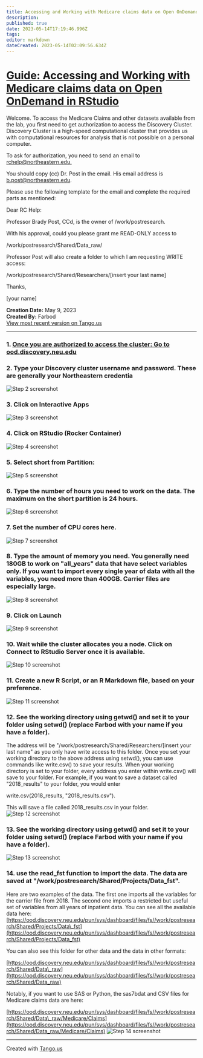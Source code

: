 ```yaml
---
title: Accessing and Working with Medicare claims data on Open OnDemand in RStudio
description: 
published: true
date: 2023-05-14T17:19:46.996Z
tags: 
editor: markdown
dateCreated: 2023-05-14T02:09:56.634Z
---
```


# [Guide: Accessing and Working with Medicare claims data on Open OnDemand in RStudio](https://app.tango.us/app/workflow/e84730bf-37ed-41c2-8778-31fbc762e7e5?utm_source=markdown&utm_medium=markdown&utm_campaign=workflow%20export%20links)

Welcome. To access the Medicare Claims and other datasets available from the lab, you first need to get authorization to access the Discovery Cluster. Discovery Cluster is a high-speed computational cluster that provides us with computational resources for analysis that is not possible on a personal computer.

To ask for authorization, you need to send an email to [rchelp@northeastern.edu.](mailto:rchelp@northeastern.edu)

You should copy (cc) Dr. Post in the email. His email address is [b.post@northeastern.edu](mailto:b.post@northeastern.edu).

Please use the following template for the email and complete the required parts as mentioned:

Dear RC Help:

Professor Brady Post, CCd, is the owner of /work/postresearch.

With his approval, could you please grant me READ-ONLY access to

/work/postresearch/Shared/Data\_raw/

Professor Post will also create a folder to which I am requesting WRITE access:

/work/postresearch/Shared/Researchers/\[insert your last name\]

Thanks,

\[your name\]

__Creation Date:__ May 9, 2023  
__Created By:__ Farbod  
[View most recent version on Tango.us](https://app.tango.us/app/workflow/e84730bf-37ed-41c2-8778-31fbc762e7e5?utm_source=markdown&utm_medium=markdown&utm_campaign=workflow%20export%20links)



***




### 1. [Once you are authorized to access the cluster: Go to ood.discovery.neu.edu](https://ood.discovery.neu.edu)


### 2. Type your Discovery cluster username and password. These are generally your Northeastern credentia
![Step 2 screenshot](https://images.tango.us/workflows/e84730bf-37ed-41c2-8778-31fbc762e7e5/steps/95921bc9-cddc-475c-86ef-6b60c7188ae6/da10a40f-917a-43b4-bde7-e0717f6280b5.png?crop=focalpoint&fit=crop&w=1200&border=2%2CF4F2F7&border-radius=8%2C8%2C8%2C8&border-radius-inner=8%2C8%2C8%2C8&blend-align=bottom&blend-mode=normal&blend-x=0&blend-w=1200&blend64=aHR0cHM6Ly9pbWFnZXMudGFuZ28udXMvc3RhdGljL21hZGUtd2l0aC10YW5nby13YXRlcm1hcmstdjIucG5n)


### 3. Click on Interactive Apps
![Step 3 screenshot](https://images.tango.us/workflows/e84730bf-37ed-41c2-8778-31fbc762e7e5/steps/23e62289-8f47-43f7-bc45-d0522f2ffad2/53f76617-145a-413a-9f83-4459669c1d1f.png?crop=focalpoint&fit=crop&fp-x=0.4757&fp-y=0.0216&fp-z=2.2561&w=1200&border=2%2CF4F2F7&border-radius=8%2C8%2C8%2C8&border-radius-inner=8%2C8%2C8%2C8&blend-align=bottom&blend-mode=normal&blend-x=0&blend-w=1200&blend64=aHR0cHM6Ly9pbWFnZXMudGFuZ28udXMvc3RhdGljL21hZGUtd2l0aC10YW5nby13YXRlcm1hcmstdjIucG5n)


### 4. Click on  RStudio (Rocker Container)
![Step 4 screenshot](https://images.tango.us/workflows/e84730bf-37ed-41c2-8778-31fbc762e7e5/steps/3ad5033b-e122-4217-8346-9d0d77243d3f/501b21bf-dfa8-4350-995d-059c4b11866f.png?crop=focalpoint&fit=crop&fp-x=0.5252&fp-y=0.5904&fp-z=1.8502&w=1200&border=2%2CF4F2F7&border-radius=8%2C8%2C8%2C8&border-radius-inner=8%2C8%2C8%2C8&blend-align=bottom&blend-mode=normal&blend-x=0&blend-w=1200&blend64=aHR0cHM6Ly9pbWFnZXMudGFuZ28udXMvc3RhdGljL21hZGUtd2l0aC10YW5nby13YXRlcm1hcmstdjIucG5n)


### 5. Select short from Partition:
![Step 5 screenshot](https://images.tango.us/workflows/e84730bf-37ed-41c2-8778-31fbc762e7e5/steps/df2b3e19-485c-40d5-aa8c-1a3cddfb4425/7480ec04-92ab-4179-abd1-26dbac7ece90.png?crop=focalpoint&fit=crop&fp-x=0.5004&fp-y=0.2813&fp-z=1.4550&w=1200&border=2%2CF4F2F7&border-radius=8%2C8%2C8%2C8&border-radius-inner=8%2C8%2C8%2C8&blend-align=bottom&blend-mode=normal&blend-x=0&blend-w=1200&blend64=aHR0cHM6Ly9pbWFnZXMudGFuZ28udXMvc3RhdGljL21hZGUtd2l0aC10YW5nby13YXRlcm1hcmstdjIucG5n)


### 6. Type the number of hours you need to work on the data. The maximum on the short partition is 24 hours.
![Step 6 screenshot](https://images.tango.us/workflows/e84730bf-37ed-41c2-8778-31fbc762e7e5/steps/7128910e-2bda-4c64-bca6-f3a5383b8ae5/2ebe65eb-3f7d-4e8e-a2a7-8151511dad03.png?crop=focalpoint&fit=crop&fp-x=0.5004&fp-y=0.2968&fp-z=1.4550&w=1200&border=2%2CF4F2F7&border-radius=8%2C8%2C8%2C8&border-radius-inner=8%2C8%2C8%2C8&blend-align=bottom&blend-mode=normal&blend-x=0&blend-w=1200&blend64=aHR0cHM6Ly9pbWFnZXMudGFuZ28udXMvc3RhdGljL21hZGUtd2l0aC10YW5nby13YXRlcm1hcmstdjIucG5n)


### 7. Set the number of CPU cores here.
![Step 7 screenshot](https://images.tango.us/workflows/e84730bf-37ed-41c2-8778-31fbc762e7e5/steps/bae08919-df5c-4bab-9227-e48839759c6c/d49a0a93-be22-43fb-a00a-7a5c7767b58d.png?crop=focalpoint&fit=crop&fp-x=0.5015&fp-y=0.3636&fp-z=1.4550&w=1200&border=2%2CF4F2F7&border-radius=8%2C8%2C8%2C8&border-radius-inner=8%2C8%2C8%2C8&blend-align=bottom&blend-mode=normal&blend-x=0&blend-w=1200&blend64=aHR0cHM6Ly9pbWFnZXMudGFuZ28udXMvc3RhdGljL21hZGUtd2l0aC10YW5nby13YXRlcm1hcmstdjIucG5n)


### 8. Type the amount of memory you need. You generally need 180GB to work on "all_years" data that have select variables only. If you want to import every single year of data with all the variables, you need more than 400GB. Carrier files are especially large.
![Step 8 screenshot](https://images.tango.us/workflows/e84730bf-37ed-41c2-8778-31fbc762e7e5/steps/bc1c882a-c98e-4cbb-946c-6b84a800f836/84c2e643-0b35-486b-a978-1fa523e77553.png?crop=focalpoint&fit=crop&fp-x=0.5004&fp-y=0.4320&fp-z=1.4550&w=1200&border=2%2CF4F2F7&border-radius=8%2C8%2C8%2C8&border-radius-inner=8%2C8%2C8%2C8&blend-align=bottom&blend-mode=normal&blend-x=0&blend-w=1200&blend64=aHR0cHM6Ly9pbWFnZXMudGFuZ28udXMvc3RhdGljL21hZGUtd2l0aC10YW5nby13YXRlcm1hcmstdjIucG5n)


### 9. Click on Launch
![Step 9 screenshot](https://images.tango.us/workflows/e84730bf-37ed-41c2-8778-31fbc762e7e5/steps/e4355322-d8eb-46a7-9050-37d7e4650b4f/f9043f7c-cf88-444e-b396-ba6d2de93fc7.png?crop=focalpoint&fit=crop&fp-x=0.5004&fp-y=0.7032&fp-z=1.4550&w=1200&border=2%2CF4F2F7&border-radius=8%2C8%2C8%2C8&border-radius-inner=8%2C8%2C8%2C8&blend-align=bottom&blend-mode=normal&blend-x=0&blend-w=1200&blend64=aHR0cHM6Ly9pbWFnZXMudGFuZ28udXMvc3RhdGljL21hZGUtd2l0aC10YW5nby13YXRlcm1hcmstdjIucG5n)


### 10. Wait while the cluster allocates you a node. Click on Connect to RStudio Server once it is available.
![Step 10 screenshot](https://images.tango.us/workflows/e84730bf-37ed-41c2-8778-31fbc762e7e5/steps/aff7258c-539d-47f1-86cc-4f4f98f9516f/89ff950c-fccc-4121-94f6-e1d0590ed505.png?crop=focalpoint&fit=crop&fp-x=0.4346&fp-y=0.3694&fp-z=1.9290&w=1200&border=2%2CF4F2F7&border-radius=8%2C8%2C8%2C8&border-radius-inner=8%2C8%2C8%2C8&blend-align=bottom&blend-mode=normal&blend-x=0&blend-w=1200&blend64=aHR0cHM6Ly9pbWFnZXMudGFuZ28udXMvc3RhdGljL21hZGUtd2l0aC10YW5nby13YXRlcm1hcmstdjIucG5n)


### 11. Create a new R Script, or an R Markdown file, based on your preference.
![Step 11 screenshot](https://images.tango.us/workflows/e84730bf-37ed-41c2-8778-31fbc762e7e5/steps/bf7b4551-7a11-4c01-bab1-d8caecc5f1e2/51b61e0e-188d-46c0-bd02-957dae28b0d6.png?crop=focalpoint&fit=crop&fp-x=0.1123&fp-y=0.0572&fp-z=2.7905&w=1200&border=2%2CF4F2F7&border-radius=8%2C8%2C8%2C8&border-radius-inner=8%2C8%2C8%2C8&blend-align=bottom&blend-mode=normal&blend-x=0&blend-w=1200&blend64=aHR0cHM6Ly9pbWFnZXMudGFuZ28udXMvc3RhdGljL21hZGUtd2l0aC10YW5nby13YXRlcm1hcmstdjIucG5n)


### 12. See the working directory using getwd() and set it to your folder using setwd() (replace Farbod with your name if you have a folder).
The address will be "/work/postresearch/Shared/Researchers/[insert your last name" as you only have write access to this folder. 
Once you set your working directory to the above address using setwd(), you can use commands like write.csv() to save your results. When your working directory is set to your folder, every address you enter within write.csv() will save to your folder. For example, if you want to save a dataset called "2018\_results" to your folder, you would enter

write.csv(2018\_results, "2018\_results.csv").

This will save a file called 2018\_results.csv in your folder.
![Step 12 screenshot](https://images.tango.us/workflows/e84730bf-37ed-41c2-8778-31fbc762e7e5/steps/ddccc776-0ef5-4a2e-863f-1bcfd7cb10a8/b4caf6f8-3300-471f-884c-1579f21d1af1.png?crop=focalpoint&fit=crop&fp-x=0.5000&fp-y=0.5000&w=1200&border=2%2CF4F2F7&border-radius=8%2C8%2C8%2C8&border-radius-inner=8%2C8%2C8%2C8&blend-align=bottom&blend-mode=normal&blend-x=0&blend-w=1200&blend64=aHR0cHM6Ly9pbWFnZXMudGFuZ28udXMvc3RhdGljL21hZGUtd2l0aC10YW5nby13YXRlcm1hcmstdjIucG5n)


### 13. See the working directory using getwd() and set it to your folder using setwd() (replace Farbod with your name if you have a folder).
![Step 13 screenshot](https://images.tango.us/workflows/e84730bf-37ed-41c2-8778-31fbc762e7e5/steps/c64e91a6-0ffb-4ebb-b732-59f878011146/fec0e134-3bc8-406e-82c8-7b6c68cc1314.png?crop=focalpoint&fit=crop&fp-x=0.5000&fp-y=0.5000&w=1200&border=2%2CF4F2F7&border-radius=8%2C8%2C8%2C8&border-radius-inner=8%2C8%2C8%2C8&blend-align=bottom&blend-mode=normal&blend-x=0&blend-w=1200&blend64=aHR0cHM6Ly9pbWFnZXMudGFuZ28udXMvc3RhdGljL21hZGUtd2l0aC10YW5nby13YXRlcm1hcmstdjIucG5n)


### 14. use the read_fst function to import the data. The data are saved at "/work/postresearch/Shared/Projects/Data_fst". 
Here are two examples of the data. The first one imports all the variables for the carrier file from 2018. The second one imports a restricted but useful set of variables from all years of inpatient data. You can see all the available data here:  
[https://ood.discovery.neu.edu/pun/sys/dashboard/files/fs//work/postresearch/Shared/Projects/Data\_fst](https://ood.discovery.neu.edu/pun/sys/dashboard/files/fs//work/postresearch/Shared/Projects/Data_fst)

You can also see this folder for other data and the data in other formats:

[https://ood.discovery.neu.edu/pun/sys/dashboard/files/fs//work/postresearch/Shared/Data\_raw](https://ood.discovery.neu.edu/pun/sys/dashboard/files/fs//work/postresearch/Shared/Data_raw)

Notably, if you want to use SAS or Python, the sas7bdat and CSV files for Medicare claims data are here:  
  
[https://ood.discovery.neu.edu/pun/sys/dashboard/files/fs//work/postresearch/Shared/Data\_raw/Medicare/Claims](https://ood.discovery.neu.edu/pun/sys/dashboard/files/fs//work/postresearch/Shared/Data_raw/Medicare/Claims)
![Step 14 screenshot](https://images.tango.us/workflows/e84730bf-37ed-41c2-8778-31fbc762e7e5/steps/68280a7c-e783-4e17-ad12-6a11272b181e/396ebd83-b6ae-49b6-881c-335f3bcca5b4.png?crop=focalpoint&fit=crop&fp-x=0.2723&fp-y=0.3296&fp-z=1.1964&w=1200&border=2%2CF4F2F7&border-radius=8%2C8%2C8%2C8&border-radius-inner=8%2C8%2C8%2C8&blend-align=bottom&blend-mode=normal&blend-x=0&blend-w=1200&blend64=aHR0cHM6Ly9pbWFnZXMudGFuZ28udXMvc3RhdGljL21hZGUtd2l0aC10YW5nby13YXRlcm1hcmstdjIucG5n)


***
Created with [Tango.us](https://tango.us?utm_source=markdown&utm_medium=markdown&utm_campaign=workflow%20export%20links)